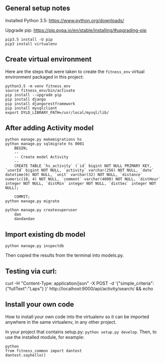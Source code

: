 ## General setup notes
Installed Python 3.5: https://www.python.org/downloads/

Upgrade pip: https://pip.pypa.io/en/stable/installing/#upgrading-pip
```
pip3.5 install -U pip
pip3 install virtualenv
```

## Create virtual environment

Here are the steps that were taken to create the `fitness_env` virtual
environment packaged in this project:
```
python3.5 -m venv fitness_env
source fitness_env/bin/activate
pip install --upgrade pip
pip install django
pip install djangorestframework
pip install mysqlclient
export DYLD_LIBRARY_PATH=/usr/local/mysql/lib/
```

## After adding Activity model

```
python manage.py makemigrations hs
python manage.py sqlmigrate hs 0001
    BEGIN;
    --
    -- Create model Activity
    --
    CREATE TABLE `hs_activity` (`id` bigint NOT NULL PRIMARY KEY, `userId` bigint NOT NULL, `activity` varchar(256) NOT NULL, `date` datetime(6) NOT NULL, `unit` varchar(32) NOT NULL, `distance` numeric(10, 4) NOT NULL, `comment` varchar(4000) NOT NULL, `distHour` integer NOT NULL, `distMin` integer NOT NULL, `distSec` integer NOT NULL);

    COMMIT;
python manage.py migrate

python manage.py createsuperuser
    dan
    dandandan
```

## Import existing db model

```
python manage.py inspectdb
```
Then copied the results from the terminal into models.py.


## Testing via curl:
curl -H "Content-Type: application/json" -X POST -d '{"simple_criteria": {"fullText":"Laps"} }' http://localhost:9000/api/activity/search/ && echo

## Install your own code
How to install your own code into the virtualenv so it can be imported anywhere
in the same virtualenv, in any other project.

In your project that contains setup.py: `python setup.py develop`.  Then, to
use the installed module, for example:
```
python
from fitness_common import dantest
dantest.sayhello()
```

